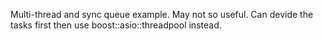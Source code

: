 Multi-thread and sync queue example.
May not so useful.
Can devide the tasks first then use boost::asio::threadpool instead.